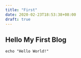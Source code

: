 ```yaml
---
title: "First"
date: 2020-02-23T18:53:38+08:00
draft: true
---
```




## Hello My First Blog


```
echo "Hello World!"

```
